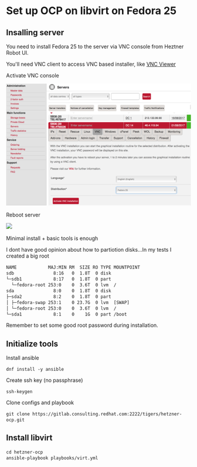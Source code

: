 # Set up OCP on libvirt on Fedora 25

## Insalling server

You need to install Fedora 25 to the server via VNC console from Heztner Robot UI.

You'll need VNC client to access VNC based installer, like [VNC Viewer](https://www.realvnc.com/en/download/viewer/) 

Activate VNC console

![](images/01_vnc_console.png)

Reboot server

![](images/02_reboot.png)

Minimal install + basic tools is enough

I dont have good opinion about how to partiotion disks...In my tests I created a big root
````
NAME            MAJ:MIN RM  SIZE RO TYPE MOUNTPOINT
sdb               8:16   0  1.8T  0 disk 
└─sdb1            8:17   0  1.8T  0 part 
  └─fedora-root 253:0    0  3.6T  0 lvm  /
sda               8:0    0  1.8T  0 disk 
├─sda2            8:2    0  1.8T  0 part 
│ ├─fedora-swap 253:1    0 23.7G  0 lvm  [SWAP]
│ └─fedora-root 253:0    0  3.6T  0 lvm  /
└─sda1            8:1    0    1G  0 part /boot
````

Remember to set some good root password during installation.

## Initialize tools

Install ansible

````
dnf install -y ansible
````

Create ssh key (no passphrase)

````
ssh-keygen
````

Clone configs and playbook

````
git clone https://gitlab.consulting.redhat.com:2222/tigers/hetzner-ocp.git
````

## Install libvirt

````
cd hetzner-ocp
ansible-playbook playbooks/virt.yml
````

